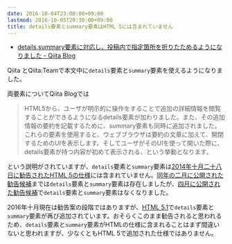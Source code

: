 ```yaml
---
date: 2016-10-04T23:00:00+09:00
lastmod: 2016-10-05T20:30:00+09:00
title: details要素とsummary要素はHTML 5には含まれていません
---
```


- [details,summary要素に対応し、投稿内で指定箇所を折りたためるようになりました - Qiita Blog](http://blog.qiita.com/post/151329031329/detailssummarysupport)

Qiita とQiita:Teamで本文中に`details`要素と`summary`要素を使えるようになりました。

両要素についてQiita Blogでは

> HTML5から、ユーザが明示的に操作をすることで追加の詳細情報を閲覧することができるようになるdetails要素が加わりました。また、その追加情報の要約を記載するために、summary要素も同時に追加されました。これらの要素を使用すると、ウェブブラウザは要約の文章に加えて、開閉するためのUIを表示します。そしてユーザがそのUIを使って開いた際に、details要素が持つ内容が初めて表示される、という挙動となります。

という説明がされていますが、`details`要素と`summary`要素は[2014年十月二十八日に勧告されたHTML 5の仕様](https://www.w3.org/TR/2014/REC-html5-20141028/)には含まれていません。[同年の二月に公開された勧告候補](https://www.w3.org/TR/2014/CR-html5-20140204/)までは`details`要素と`summary`要素は存在しましたが、[四月に公開された勧告候補](https://www.w3.org/TR/2014/CR-html5-20140429/)で`details`要素と`summary`要素はなくなりました。

2016年十月現在は勧告案の段階ではありますが、[HTML 5.1](https://www.w3.org/TR/2016/PR-html51-20160915/)で`details`要素と`summary`要素が再び追加されています。おそらくこのまま勧告されると思われるため、`details`要素と`summary`要素がHTMLの仕様に含まれることはまず間違いないと思われますが、少なくともHTML 5で追加された仕様ではありません。
